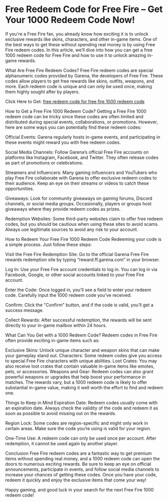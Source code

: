 # Free Redeem Code for Free Fire – Get Your 1000 Redeem Code Now!
If you're a Free Fire fan, you already know how exciting it is to unlock exclusive rewards like skins, characters, and other in-game items. One of the best ways to get these without spending real money is by using Free Fire redeem codes. In this article, we’ll dive into how you can get a free 1000 redeem code for Free Fire and how to use it to unlock amazing in-game rewards.

What Are Free Fire Redeem Codes?
Free Fire redeem codes are special alphanumeric codes provided by Garena, the developers of Free Fire. These codes allow players to get free rewards like skins, outfits, weapons, and more. Each redeem code is unique and can only be used once, making them highly sought after by players.

Click Here to Get: [free redeem code for free fire 1000 redeem code](https://armanfiles.com/635185)

How to Get a Free Fire 1000 Redeem Code?
Getting a Free Fire 1000 redeem code can be tricky since these codes are often limited and distributed during special events, collaborations, or promotions. However, here are some ways you can potentially find these redeem codes:

Official Events: Garena regularly hosts in-game events, and participating in these events might reward you with free redeem codes.

Social Media Channels: Follow Garena’s official Free Fire accounts on platforms like Instagram, Facebook, and Twitter. They often release codes as part of promotions or celebrations.

Streamers and Influencers: Many gaming influencers and YouTubers who play Free Fire collaborate with Garena to offer exclusive redeem codes to their audience. Keep an eye on their streams or videos to catch these opportunities.

Giveaways: Look for community giveaways on gaming forums, Discord channels, or social media groups. Occasionally, players or groups host giveaways where they provide redeem codes as prizes.

Redemption Websites: Some third-party websites claim to offer free redeem codes, but you should be cautious when using these sites to avoid scams. Always use legitimate sources to avoid any risk to your account.

How to Redeem Your Free Fire 1000 Redeem Code
Redeeming your code is a simple process. Just follow these steps:

Visit the Free Fire Redemption Site: Go to the official Garena Free Fire rewards redemption site by typing “reward.ff.garena.com” in your browser.

Log In: Use your Free Fire account credentials to log in. You can log in via Facebook, Google, or other social accounts linked to your Free Fire account.

Enter the Code: Once logged in, you’ll see a field to enter your redeem code. Carefully input the 1000 redeem code you’ve received.

Confirm: Click the "Confirm" button, and if the code is valid, you’ll get a success message.

Collect Rewards: After successful redemption, the rewards will be sent directly to your in-game mailbox within 24 hours.

What Can You Get with a 1000 Redeem Code?
Redeem codes in Free Fire often provide exciting in-game items such as:

Exclusive Skins: Unlock unique character and weapon skins that can make your gameplay stand out.
Characters: Some redeem codes give you access to special Free Fire characters with unique abilities.
Loot Crates: You may also receive loot crates that contain valuable in-game items like emotes, pets, or accessories.
Weapons and Gear: Redeem codes can also grant powerful weapons or upgrades that help boost your performance in matches.
The rewards vary, but a 1000 redeem code is likely to offer substantial in-game value, making it well worth the effort to find and redeem one.

Things to Keep in Mind
Expiration Date: Redeem codes usually come with an expiration date. Always check the validity of the code and redeem it as soon as possible to avoid missing out on the rewards.

Region Lock: Some codes are region-specific and might only work in certain areas. Make sure the code you’re using is valid for your region.

One-Time Use: A redeem code can only be used once per account. After redemption, it cannot be used again by another player.

Conclusion
Free Fire redeem codes are a fantastic way to get premium items without spending real money, and a 1000 redeem code can open the doors to numerous exciting rewards. Be sure to keep an eye on official announcements, participate in events, and follow social media channels to increase your chances of getting these codes. Once you have your code, redeem it quickly and enjoy the exclusive items that come your way!

Happy gaming, and good luck in your search for the next Free Fire 1000 redeem code!
